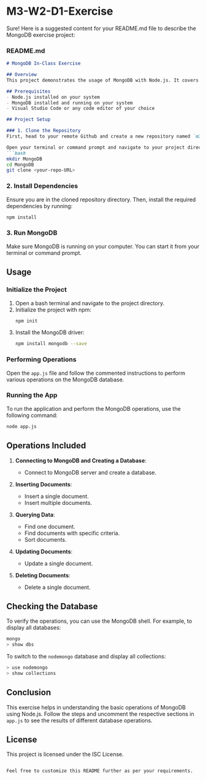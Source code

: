 # M3-W2-D1-Exercise
Sure! Here is a suggested content for your README.md file to describe the MongoDB exercise project:

### README.md

```markdown
# MongoDB In-Class Exercise

## Overview
This project demonstrates the usage of MongoDB with Node.js. It covers the installation, basic operations such as creating a database, inserting documents, querying data, sorting, updating, and deleting records in a MongoDB database.

## Prerequisites
- Node.js installed on your system
- MongoDB installed and running on your system
- Visual Studio Code or any code editor of your choice

## Project Setup

### 1. Clone the Repository
First, head to your remote Github and create a new repository named `m3-w2-d1-exercise`. Copy the repo URL.

Open your terminal or command prompt and navigate to your project directory, then run:
```bash
mkdir MongoDB
cd MongoDB
git clone <your-repo-URL>
```

### 2. Install Dependencies
Ensure you are in the cloned repository directory. Then, install the required dependencies by running:
```bash
npm install
```

### 3. Run MongoDB
Make sure MongoDB is running on your computer. You can start it from your terminal or command prompt.

## Usage

### Initialize the Project
1. Open a bash terminal and navigate to the project directory.
2. Initialize the project with npm:
    ```bash
    npm init
    ```
3. Install the MongoDB driver:
    ```bash
    npm install mongodb --save
    ```

### Performing Operations
Open the `app.js` file and follow the commented instructions to perform various operations on the MongoDB database.

### Running the App
To run the application and perform the MongoDB operations, use the following command:
```bash
node app.js
```

## Operations Included
1. **Connecting to MongoDB and Creating a Database**:
   - Connect to MongoDB server and create a database.

2. **Inserting Documents**:
   - Insert a single document.
   - Insert multiple documents.

3. **Querying Data**:
   - Find one document.
   - Find documents with specific criteria.
   - Sort documents.

4. **Updating Documents**:
   - Update a single document.

5. **Deleting Documents**:
   - Delete a single document.

## Checking the Database
To verify the operations, you can use the MongoDB shell. For example, to display all databases:
```bash
mongo
> show dbs
```
To switch to the `nodemongo` database and display all collections:
```bash
> use nodemongo
> show collections
```

## Conclusion
This exercise helps in understanding the basic operations of MongoDB using Node.js. Follow the steps and uncomment the respective sections in `app.js` to see the results of different database operations.

## License
This project is licensed under the ISC License.
```

Feel free to customize this README further as per your requirements.